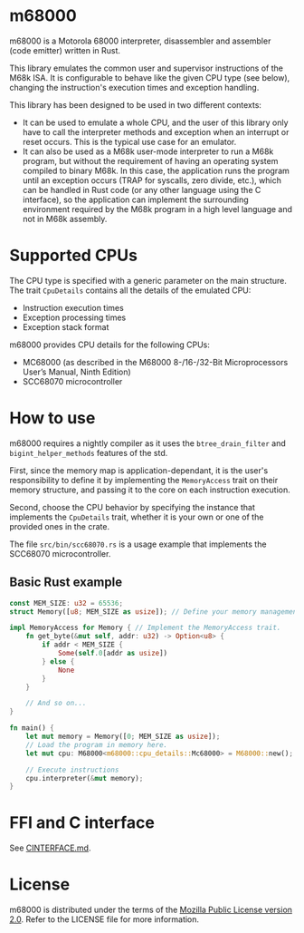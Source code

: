 # m68000

m68000 is a Motorola 68000 interpreter, disassembler and assembler (code emitter) written in Rust.

This library emulates the common user and supervisor instructions of the M68k ISA. It is configurable to behave like the given CPU type (see below), changing the instruction's execution times and exception handling.

This library has been designed to be used in two different contexts:

- It can be used to emulate a whole CPU, and the user of this library only have to call the interpreter methods and exception when an interrupt or reset occurs. This is the typical use case for an emulator.
- It can also be used as a M68k user-mode interpreter to run a M68k program, but without the requirement of having an operating system compiled to binary M68k. In this case, the application runs the program until an exception occurs (TRAP for syscalls, zero divide, etc.), which can be handled in Rust code (or any other language using the C interface), so the application can implement the surrounding environment required by the M68k program in a high level language and not in M68k assembly.

# Supported CPUs

The CPU type is specified with a generic parameter on the main structure. The trait `CpuDetails` contains all the details of the emulated CPU:
- Instruction execution times
- Exception processing times
- Exception stack format

m68000 provides CPU details for the following CPUs:
* MC68000 (as described in the M68000 8-/16-/32-Bit Microprocessors User’s Manual, Ninth Edition)
* SCC68070 microcontroller

# How to use

m68000 requires a nightly compiler as it uses the `btree_drain_filter` and `bigint_helper_methods` features of the std.

First, since the memory map is application-dependant, it is the user's responsibility to define it by implementing the `MemoryAccess` trait on their memory structure, and passing it to the core on each instruction execution.

Second, choose the CPU behavior by specifying the instance that implements the `CpuDetails` trait, whether it is your own or one of the provided ones in the crate.

The file `src/bin/scc68070.rs` is a usage example that implements the SCC68070 microcontroller.

## Basic Rust example

```rs
const MEM_SIZE: u32 = 65536;
struct Memory([u8; MEM_SIZE as usize]); // Define your memory management system.

impl MemoryAccess for Memory { // Implement the MemoryAccess trait.
    fn get_byte(&mut self, addr: u32) -> Option<u8> {
        if addr < MEM_SIZE {
            Some(self.0[addr as usize])
        } else {
            None
        }
    }

    // And so on...
}

fn main() {
    let mut memory = Memory([0; MEM_SIZE as usize]);
    // Load the program in memory here.
    let mut cpu: M68000<m68000::cpu_details::Mc68000> = M68000::new();

    // Execute instructions
    cpu.interpreter(&mut memory);
}
```

# FFI and C interface

See [CINTERFACE.md](https://github.com/Stovent/m68000/blob/master/CINTERFACE.md).

# License

m68000 is distributed under the terms of the [Mozilla Public License version 2.0](https://www.mozilla.org/MPL/2.0/). Refer to the LICENSE file for more information.
